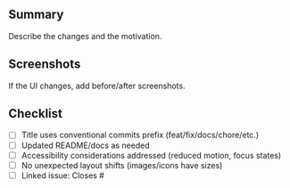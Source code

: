 ## Summary
Describe the changes and the motivation.

## Screenshots
If the UI changes, add before/after screenshots.

## Checklist
- [ ] Title uses conventional commits prefix (feat/fix/docs/chore/etc.)
- [ ] Updated README/docs as needed
- [ ] Accessibility considerations addressed (reduced motion, focus states)
- [ ] No unexpected layout shifts (images/icons have sizes)
- [ ] Linked issue: Closes #

